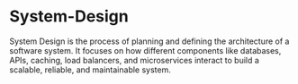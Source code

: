 # System-Design
System Design is the process of planning and defining the architecture of a software system. It focuses on how different components like databases, APIs, caching, load balancers, and microservices interact to build a scalable, reliable, and maintainable system.
